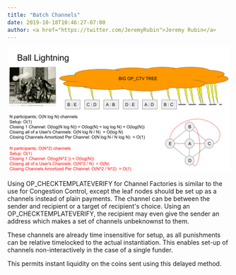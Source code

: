 ```yaml
---
title: "Batch Channels"
date: 2019-10-18T10:46:27-07:00
author: <a href="https://twitter.com/JeremyRubin">Jeremy Rubin</a>
---
```



![](/images/uses/balllightning.svg)

Using OP_CHECKTEMPLATEVERIFY for Channel Factories is similar to the use for Congestion
Control, except the leaf nodes should be set up as a channels instead of plain
payments. The channel can be between the sender and recipient or a target of
recipient's choice. Using an OP_CHECKTEMPLATEVERIFY, the recipient may even
give the sender an address which makes a set of channels unbeknownst to them.

These channels are already time insensitive for setup, as all punishments can be
relative timelocked to the actual instantiation. This enables set-up of channels
non-interactively in the case of a single funder.

This permits instant liquidity on the coins sent using this delayed method.

